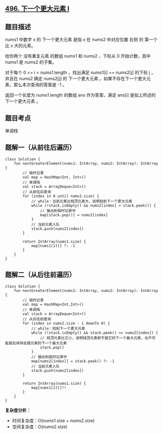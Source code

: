 ## [496. 下一个更大元素 I](https://leetcode.cn/problems/next-greater-element-i/)

## 题目描述

nums1 中数字 x 的 下一个更大元素 是指 x 在 nums2 中对应位置 右侧 的 第一个 比 x 大的元素。

给你两个 没有重复元素 的数组 nums1 和 nums2 ，下标从 0 开始计数，其中nums1 是 nums2 的子集。

对于每个 0 <= i < nums1.length ，找出满足 nums1[i] == nums2[j] 的下标 j ，并且在 nums2 确定 nums2[j] 的 下一个更大元素 。如果不存在下一个更大元素，那么本次查询的答案是 -1 。

返回一个长度为 nums1.length 的数组 ans 作为答案，满足 ans[i] 是如上所述的 下一个更大元素 。

## 题目考点

单调栈

## 题解一（从前往后遍历）

```
class Solution {
    fun nextGreaterElement(nums1: IntArray, nums2: IntArray): IntArray {
        // 临时记录
        val map = HashMap<Int, Int>()
        // 单调栈
        val stack = ArrayDeque<Int>()
        // 从前往后查询
        for (index in 0 until nums2.size) {
            // while：当前元素比栈顶元素大，说明找到下一个更大元素
            while (!stack.isEmpty() && nums2[index] > stack.peek()) {
                // 输出到临时记录中
                map[stack.pop()] = nums2[index]
            }
            // 当前元素入队
            stack.push(nums2[index])
        }

        return IntArray(nums1.size) {
            map[nums1[it]] ?: -1
        }
    }
}
```

## 题解二（从后往前遍历）
 
```
class Solution {
    fun nextGreaterElement(nums1: IntArray, nums2: IntArray): IntArray {
        // 临时记录
        val map = HashMap<Int,Int>()
        // 单调栈
        val stack = ArrayDeque<Int>()
        // 从后往前查询
        for (index in nums2.size - 1 downTo 0) {
            // while：找到下一个更大元素
            while (!stack.isEmpty() && stack.peek() <= nums2[index]) {
                // 栈顶元素比它小，说明栈顶元素即不是它的下一个最大元素，也不可能是后续待处理元素的下一个最大元素
                stack.pop()
            }
            // 输出到临时记录中
            map[nums2[index]] = stack.peek() ?: -1
            // 当前元素入队
            stack.push(nums2[index])
        }

        return IntArray(nums1.size) {
            map[nums1[it]]!!
        }
    }
}
```

**复杂度分析：**

- 时间复杂度：O(nums1.size + nums2.size)
- 空间复杂度：O(nums2.size) 
